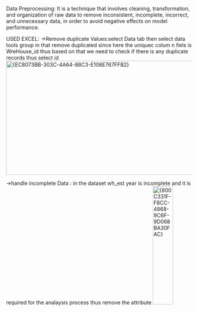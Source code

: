 Data Preprocessing:
It is a technique that involves cleaning, transformation, and organization of raw data to remove inconsistent, 
incomplete, incorrect, and unnecessary data, in order to avoid negative effects on model performance.

USED EXCEL:
->Remove duplicate Values:select Data tab then select data tools group in that remove duplicated since here the uniquec colum n fiels is WreHouse_id
thus based on that we need to check if there is any duplicate records thus select id
<img width="948" height="309" alt="{EC8073BB-303C-4A64-88C3-E108E767FFB2}" src="https://github.com/user-attachments/assets/462e620a-b666-4003-94e1-dcf26b4d0bec" />

->handle incomplete Data : in the dataset wh_est year is incomplete and it is required for the analaysis process thus remove the attribute
<img width="55" height="320" alt="{800C331F-F8CC-4868-9C6F-9D068BA30FAC}" src="https://github.com/user-attachments/assets/2a68e492-0464-4cc9-a6f0-2813af382fda" />

